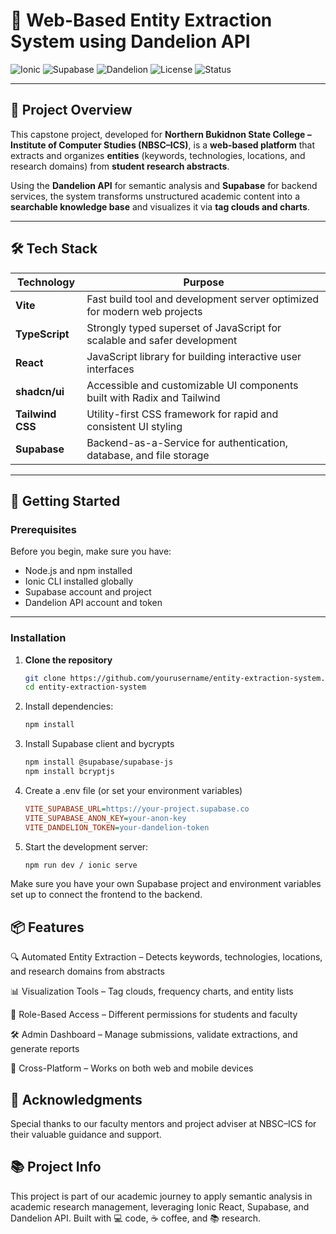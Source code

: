 # 📄 Web-Based Entity Extraction System using Dandelion API  

![Ionic](https://img.shields.io/badge/Ionic-React-blue?logo=ionic&logoColor=white)
![Supabase](https://img.shields.io/badge/Supabase-Backend-green?logo=supabase&logoColor=white)
![Dandelion](https://img.shields.io/badge/Dandelion-API-yellow)
![License](https://img.shields.io/badge/License-Academic-lightgrey)
![Status](https://img.shields.io/badge/Status-In%20Development-orange)

---

## 📜 Project Overview  

This capstone project, developed for **Northern Bukidnon State College – Institute of Computer Studies (NBSC–ICS)**, is a **web-based platform** that extracts and organizes **entities** (keywords, technologies, locations, and research domains) from **student research abstracts**.  

Using the **Dandelion API** for semantic analysis and **Supabase** for backend services, the system transforms unstructured academic content into a **searchable knowledge base** and visualizes it via **tag clouds and charts**.  

---
 

## 🛠️ Tech Stack

| Technology        | Purpose                                                                 |
|-------------------|-------------------------------------------------------------------------|
| **Vite**          | Fast build tool and development server optimized for modern web projects |
| **TypeScript**    | Strongly typed superset of JavaScript for scalable and safer development |
| **React**         | JavaScript library for building interactive user interfaces              |
| **shadcn/ui**     | Accessible and customizable UI components built with Radix and Tailwind  |
| **Tailwind CSS**  | Utility-first CSS framework for rapid and consistent UI styling          |
| **Supabase**      | Backend-as-a-Service for authentication, database, and file storage      |


---

## 🚀 Getting Started  

### Prerequisites  
Before you begin, make sure you have:  
- Node.js and npm installed  
- Ionic CLI installed globally  
- Supabase account and project  
- Dandelion API account and token  

---

### Installation

1. **Clone the repository**
   ```bash
   git clone https://github.com/yourusername/entity-extraction-system.git
   cd entity-extraction-system
2. Install dependencies:
   ```bash
   npm install
3. Install Supabase client and bycrypts
   ```bash
   npm install @supabase/supabase-js
   npm install bcryptjs
4. Create a .env file (or set your environment variables)
   ```ini
   VITE_SUPABASE_URL=https://your-project.supabase.co
   VITE_SUPABASE_ANON_KEY=your-anon-key
   VITE_DANDELION_TOKEN=your-dandelion-token
6. Start the development server:
   ```bash
   npm run dev / ionic serve
Make sure you have your own Supabase project and environment variables set up to connect the frontend to the backend.



## 📦 Features
🔍 Automated Entity Extraction – Detects keywords, technologies, locations, and research domains from abstracts

📊 Visualization Tools – Tag clouds, frequency charts, and entity lists

👥 Role-Based Access – Different permissions for students and faculty

🛠 Admin Dashboard – Manage submissions, validate extractions, and generate reports

📱 Cross-Platform – Works on both web and mobile devices




## 🙏 Acknowledgments
Special thanks to our faculty mentors and project adviser at NBSC–ICS for their valuable guidance and support.




## 📚 Project Info
This project is part of our academic journey to apply semantic analysis in academic research management, leveraging Ionic React, Supabase, and Dandelion API.
Built with 💻 code, ☕ coffee, and 📚 research.






